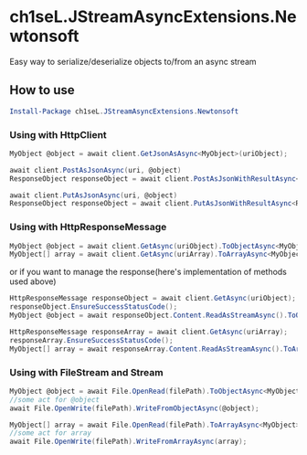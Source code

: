 # ch1seL.JStreamAsyncExtensions.Newtonsoft

Easy way to serialize/deserialize objects to/from an async stream

## How to use

```powershell
Install-Package ch1seL.JStreamAsyncExtensions.Newtonsoft
```

### Using with HttpClient

```c#
MyObject @object = await client.GetJsonAsAsync<MyObject>(uriObject);

await client.PostAsJsonAsync(uri, @object)
ResponseObject responseObject = await client.PostAsJsonWithResultAsync<RequestObject,ResponseObject>(uri, requestObject)

await client.PutAsJsonAsync(uri, @object)
ResponseObject responseObject = await client.PutAsJsonWithResultAsync<RequestObject,ResponseObject>(uri, requestObject)
```

### Using with HttpResponseMessage

```c#
MyObject @object = await client.GetAsync(uriObject).ToObjectAsync<MyObject>();
MyObject[] array = await client.GetAsync(uriArray).ToArrayAsync<MyObject>();
```

or if you want to manage the response(here's implementation of methods used above)

```c#
HttpResponseMessage responseObject = await client.GetAsync(uriObject);
responseObject.EnsureSuccessStatusCode();
MyObject @object = await responseObject.Content.ReadAsStreamAsync().ToObjectAsync<MyObject>();

HttpResponseMessage responseArray = await client.GetAsync(uriArray);
responseArray.EnsureSuccessStatusCode();
MyObject[] array = await responseArray.Content.ReadAsStreamAsync().ToArrayAsync<MyObject>();
```

### Using with FileStream and Stream

```c#
MyObject @object = await File.OpenRead(filePath).ToObjectAsync<MyObject>();
//some act for @object
await File.OpenWrite(filePath).WriteFromObjectAsync(@object);

MyObject[] array = await File.OpenRead(filePath).ToArrayAsync<MyObject>();
//some act for array
await File.OpenWrite(filePath).WriteFromArrayAsync(array);
```
